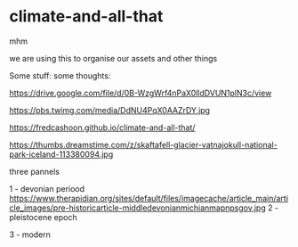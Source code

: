 # climate-and-all-that
mhm

we are using this to organise our assets and other things

Some stuff:
some thoughts:

https://drive.google.com/file/d/0B-WzgWrf4nPaX0lldDVUN1plN3c/view

https://pbs.twimg.com/media/DdNU4PqX0AAZrDY.jpg

https://fredcashoon.github.io/climate-and-all-that/

https://thumbs.dreamstime.com/z/skaftafell-glacier-vatnajokull-national-park-iceland-113380094.jpg

three pannels

1 - devonian periood
  https://www.therapidian.org/sites/default/files/imagecache/article_main/article_images/pre-historicarticle-middledevonianmichianmapnpsgov.jpg
2 - pleistocene epoch
  >
3 - modern
  >
